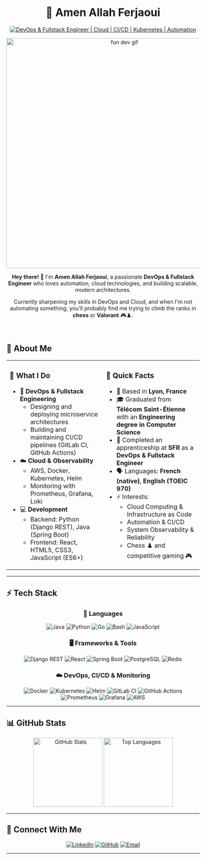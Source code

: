# <div align="center">🚀 **Amen Allah Ferjaoui**</div>

<div align="center">
  
[![DevOps & Fullstack Engineer | Cloud | CI/CD | Kubernetes | Automation](https://img.shields.io/badge/DevOps_&_Fullstack_Engineer_%7C_Cloud_%7C_CI%2FCD_%7C_Kubernetes_%7C_Automation-0A0A0A?style=for-the-badge&logo=devops&logoColor=white)](https://linkedin.com/in/amen-allah-ferjaoui)

<img src="https://media0.giphy.com/media/v1.Y2lkPTc5MGI3NjExNzd5MHFtNnplOXllYWtyeTB0eThwNXRzcm0wdzVuOW55ZmNsNm9zOSZlcD12MV9pbnRlcm5hbF9naWZfYnlfaWQmY3Q9Zw/AhjXalGPAfJg4/giphy.gif" alt="fun dev gif" width="600px">

</div>

<div align="center">
  <p><strong>Hey there! 👋</strong> I'm <b>Amen Allah Ferjaoui</b>, a passionate <b>DevOps & Fullstack Engineer</b> who loves automation, cloud technologies, and building scalable, modern architectures.</p>
  <p>Currently sharpening my skills in DevOps and Cloud, and when I'm not automating something, you’ll probably find me trying to climb the ranks in <b>chess</b> or <b>Valorant</b> 🎮♟️.</p>
</div>


<br>

## 💫 About Me

<table>
<tr>
<td width="50%">

### 🚀 What I Do
- 🧠 **DevOps & Fullstack Engineering**
  - Designing and deploying microservice architectures
  - Building and maintaining CI/CD pipelines (GitLab CI, GitHub Actions)
- ☁️ **Cloud & Observability**
  - AWS, Docker, Kubernetes, Helm
  - Monitoring with Prometheus, Grafana, Loki
- 💻 **Development**
  - Backend: Python (Django REST), Java (Spring Boot)
  - Frontend: React, HTML5, CSS3, JavaScript (ES6+)

</td>
<td width="50%">

### 🎯 Quick Facts
- 📍 Based in **Lyon, France**
- 🎓 Graduated from **Télécom Saint-Étienne** with an **Engineering degree in Computer Science**
- 💼 Completed an apprenticeship at **SFR** as a **DevOps & Fullstack Engineer**
- 🗣️ Languages: **French (native)**, **English (TOEIC 970)**
- ⚡ Interests:
  - Cloud Computing & Infrastructure as Code
  - Automation & CI/CD
  - System Observability & Reliability
  - Chess ♟️ and competitive gaming 🎮

</td>
</tr>
</table>

---


## ⚡ Tech Stack

<div align="center">

### 🧰 Languages
![Java](https://img.shields.io/badge/Java-%23ED8B00.svg?style=for-the-badge&logo=openjdk&logoColor=white)
![Python](https://img.shields.io/badge/Python-3670A0?style=for-the-badge&logo=python&logoColor=ffdd54)
![Go](https://img.shields.io/badge/Go-%2300ADD8.svg?style=for-the-badge&logo=go&logoColor=white)
![Bash](https://img.shields.io/badge/Bash-%234EAA25.svg?style=for-the-badge&logo=gnubash&logoColor=white)
![JavaScript](https://img.shields.io/badge/JavaScript-%23323330.svg?style=for-the-badge&logo=javascript&logoColor=%23F7DF1E)

### 🖥️ Frameworks & Tools
![Django REST](https://img.shields.io/badge/Django_REST-%23092E20.svg?style=for-the-badge&logo=django&logoColor=white)
![React](https://img.shields.io/badge/React-%2320232a.svg?style=for-the-badge&logo=react&logoColor=%2361DAFB)
![Spring Boot](https://img.shields.io/badge/Spring_Boot-%236DB33F.svg?style=for-the-badge&logo=springboot&logoColor=white)
![PostgreSQL](https://img.shields.io/badge/PostgreSQL-%23336791.svg?style=for-the-badge&logo=postgresql&logoColor=white)
![Redis](https://img.shields.io/badge/Redis-%23DC382D.svg?style=for-the-badge&logo=redis&logoColor=white)

### ☁️ DevOps, CI/CD & Monitoring
![Docker](https://img.shields.io/badge/Docker-%230db7ed.svg?style=for-the-badge&logo=docker&logoColor=white)
![Kubernetes](https://img.shields.io/badge/Kubernetes-%23326ce5.svg?style=for-the-badge&logo=kubernetes&logoColor=white)
![Helm](https://img.shields.io/badge/Helm-%230F1689.svg?style=for-the-badge&logo=helm&logoColor=white)
![GitLab CI](https://img.shields.io/badge/GitLab_CI-%23181717.svg?style=for-the-badge&logo=gitlab&logoColor=white)
![GitHub Actions](https://img.shields.io/badge/GitHub_Actions-%232671E5.svg?style=for-the-badge&logo=githubactions&logoColor=white)
![Prometheus](https://img.shields.io/badge/Prometheus-E6522C?style=for-the-badge&logo=Prometheus&logoColor=white)
![Grafana](https://img.shields.io/badge/Grafana-%23F46800.svg?style=for-the-badge&logo=grafana&logoColor=white)
![AWS](https://img.shields.io/badge/AWS-%23FF9900.svg?style=for-the-badge&logo=amazon-aws&logoColor=white)

</div>

---

## 📊 GitHub Stats

<div align="center">

  <!-- Light Mode -->
  <picture>
    <source
      srcset="https://github-readme-stats.vercel.app/api?username=amenferjaoui&show_icons=true&include_all_commits=true&theme=default&hide_border=true&cache_seconds=86400#gh-light-mode-only"
      media="(prefers-color-scheme: light), (prefers-color-scheme: no-preference)"
    />
    <source
      srcset="https://github-readme-stats.vercel.app/api?username=amenferjaoui&show_icons=true&include_all_commits=true&theme=tokyonight&hide_border=true&cache_seconds=86400#gh-dark-mode-only"
      media="(prefers-color-scheme: dark)"
    />
    <img
      src="https://github-readme-stats.vercel.app/api?username=amenferjaoui&show_icons=true&include_all_commits=true&theme=tokyonight&hide_border=true&cache_seconds=86400"
      height="180px"
      alt="GitHub Stats"
    />
  </picture>

  <picture>
    <source
      srcset="https://github-readme-stats.vercel.app/api/top-langs/?username=amenferjaoui&layout=compact&theme=default&hide_border=true&cache_seconds=86400#gh-light-mode-only"
      media="(prefers-color-scheme: light), (prefers-color-scheme: no-preference)"
    />
    <source
      srcset="https://github-readme-stats.vercel.app/api/top-langs/?username=amenferjaoui&layout=compact&theme=tokyonight&hide_border=true&cache_seconds=86400#gh-dark-mode-only"
      media="(prefers-color-scheme: dark)"
    />
    <img
      src="https://github-readme-stats.vercel.app/api/top-langs/?username=amenferjaoui&layout=compact&theme=tokyonight&hide_border=true&cache_seconds=86400"
      height="180px"
      alt="Top Languages"
    />
  </picture>

</div>


---


## 🤝 Connect With Me

<div align="center">

[![LinkedIn](https://img.shields.io/badge/LinkedIn-Amen_Allah_Ferjaoui-%230077B5.svg?style=for-the-badge&logo=linkedin&logoColor=white)](https://linkedin.com/in/amen-allah-ferjaoui)
[![GitHub](https://img.shields.io/badge/GitHub-amenferjaoui-181717?style=for-the-badge&logo=github&logoColor=white)](https://github.com/amenferjaoui)
[![Email](https://img.shields.io/badge/Email-amen--allah.ferjaoui%40telecom--st--etienne.fr-D14836?style=for-the-badge&logo=gmail&logoColor=white)](mailto:amen-allah.ferjaoui@telecom-st-etienne.fr)

</div>

---

